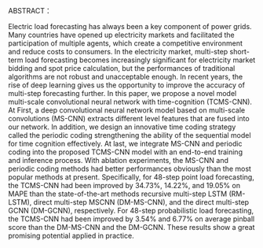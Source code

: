 ABSTRACT：


Electric load forecasting has always been a key component of power grids. Many countries
have opened up electricity markets and facilitated the participation of multiple agents, which create a
competitive environment and reduce costs to consumers. In the electricity market, multi-step short-term load
forecasting becomes increasingly significant for electricity market bidding and spot price calculation, but the
performances of traditional algorithms are not robust and unacceptable enough. In recent years, the rise of
deep learning gives us the opportunity to improve the accuracy of multi-step forecasting further. In this paper,
we propose a novel model multi-scale convolutional neural network with time-cognition (TCMS-CNN).
At First, a deep convolutional neural network model based on multi-scale convolutions (MS-CNN) extracts
different level features that are fused into our network. In addition, we design an innovative time coding
strategy called the periodic coding strengthening the ability of the sequential model for time cognition
effectively. At last, we integrate MS-CNN and periodic coding into the proposed TCMS-CNN model with
an end-to-end training and inference process. With ablation experiments, the MS-CNN and periodic coding
methods had better performances obviously than the most popular methods at present. Specifically, for
48-step point load forecasting, the TCMS-CNN had been improved by 34.73%, 14.22%, and 19.05% on
MAPE than the state-of-the-art methods recursive multi-step LSTM (RM-LSTM), direct multi-step MSCNN
(DM-MS-CNN), and the direct multi-step GCNN (DM-GCNN), respectively. For 48-step probabilistic
load forecasting, the TCMS-CNN had been improved by 3.54% and 6.77% on average pinball score than
the DM-MS-CNN and the DM-GCNN. These results show a great promising potential applied in practice.